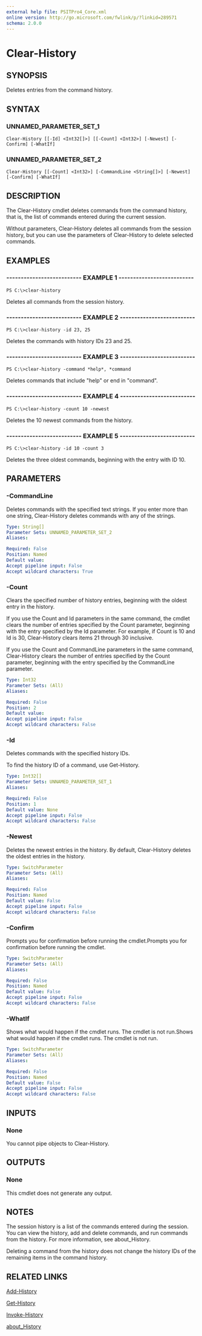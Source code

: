 ```yaml
---
external help file: PSITPro4_Core.xml
online version: http://go.microsoft.com/fwlink/p/?linkid=289571
schema: 2.0.0
---
```


# Clear-History
## SYNOPSIS
Deletes entries from the command history.

## SYNTAX

### UNNAMED_PARAMETER_SET_1
```
Clear-History [[-Id] <Int32[]>] [[-Count] <Int32>] [-Newest] [-Confirm] [-WhatIf]
```

### UNNAMED_PARAMETER_SET_2
```
Clear-History [[-Count] <Int32>] [-CommandLine <String[]>] [-Newest] [-Confirm] [-WhatIf]
```

## DESCRIPTION
The Clear-History cmdlet deletes commands from the command history, that is, the list of commands entered during the current session.

Without parameters, Clear-History deletes all commands from the session history, but you can use the parameters of Clear-History to delete selected commands.

## EXAMPLES

### -------------------------- EXAMPLE 1 --------------------------
```
PS C:\>clear-history
```

Deletes all commands from the session history.

### -------------------------- EXAMPLE 2 --------------------------
```
PS C:\>clear-history -id 23, 25
```

Deletes the commands with history IDs 23 and 25.

### -------------------------- EXAMPLE 3 --------------------------
```
PS C:\>clear-history -command *help*, *command
```

Deletes commands that include "help" or end in "command".

### -------------------------- EXAMPLE 4 --------------------------
```
PS C:\>clear-history -count 10 -newest
```

Deletes the 10 newest commands from the history.

### -------------------------- EXAMPLE 5 --------------------------
```
PS C:\>clear-history -id 10 -count 3
```

Deletes the three oldest commands, beginning with the entry with ID 10.

## PARAMETERS

### -CommandLine
Deletes commands with the specified text strings.
If you enter more than one string, Clear-History deletes commands with any of the strings.

```yaml
Type: String[]
Parameter Sets: UNNAMED_PARAMETER_SET_2
Aliases: 

Required: False
Position: Named
Default value: 
Accept pipeline input: False
Accept wildcard characters: True
```

### -Count
Clears the specified number of  history entries, beginning with the oldest entry in the history.

If you use the Count and Id parameters in the same command, the cmdlet clears the number of entries specified by the Count parameter, beginning with the entry specified by the Id parameter. 
For example, if Count is 10 and Id is 30, Clear-History clears items 21 through 30 inclusive.

If you use the Count and CommandLine parameters in the same command, Clear-History clears the number of entries specified by the Count parameter, beginning with the entry specified by the CommandLine parameter.

```yaml
Type: Int32
Parameter Sets: (All)
Aliases: 

Required: False
Position: 2
Default value: 
Accept pipeline input: False
Accept wildcard characters: False
```

### -Id
Deletes commands with the specified history IDs.

To find the history ID of a command, use Get-History.

```yaml
Type: Int32[]
Parameter Sets: UNNAMED_PARAMETER_SET_1
Aliases: 

Required: False
Position: 1
Default value: None
Accept pipeline input: False
Accept wildcard characters: False
```

### -Newest
Deletes the newest entries in the history.
By default, Clear-History deletes the oldest entries in the history.

```yaml
Type: SwitchParameter
Parameter Sets: (All)
Aliases: 

Required: False
Position: Named
Default value: False
Accept pipeline input: False
Accept wildcard characters: False
```

### -Confirm
Prompts you for confirmation before running the cmdlet.Prompts you for confirmation before running the cmdlet.

```yaml
Type: SwitchParameter
Parameter Sets: (All)
Aliases: 

Required: False
Position: Named
Default value: False
Accept pipeline input: False
Accept wildcard characters: False
```

### -WhatIf
Shows what would happen if the cmdlet runs.
The cmdlet is not run.Shows what would happen if the cmdlet runs.
The cmdlet is not run.

```yaml
Type: SwitchParameter
Parameter Sets: (All)
Aliases: 

Required: False
Position: Named
Default value: False
Accept pipeline input: False
Accept wildcard characters: False
```

## INPUTS

### None
You cannot pipe objects to Clear-History.

## OUTPUTS

### None
This cmdlet does not generate any output.

## NOTES
The session history is a list of the commands entered during the session.
You can view the history, add and delete commands, and run commands from the history.
For more information, see about_History.

Deleting a command from the history does not change the history IDs of the remaining items in the command history.

## RELATED LINKS

[Add-History](cf476753-0b6d-405d-aab5-9b4488f18390)

[Get-History](023a54f7-7e13-4699-8b0a-5f348b2a8125)

[Invoke-History](cc0f7984-a1f9-445c-99ba-be39a502fe01)

[about_History](cb632285-e50b-428e-8d7d-7583f8880b70)

